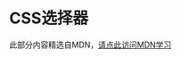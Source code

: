 # CSS选择器

此部分内容精选自MDN，[请点此访问MDN学习](https://developer.mozilla.org/zh-CN/docs/Learn/CSS/Building_blocks/Selectors)